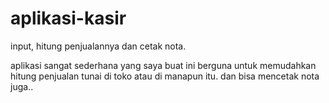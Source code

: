 # aplikasi-kasir
input, hitung penjualannya dan cetak nota.

aplikasi sangat sederhana yang saya buat ini berguna untuk memudahkan hitung penjualan tunai di toko atau di manapun itu. 
dan bisa mencetak nota juga..

